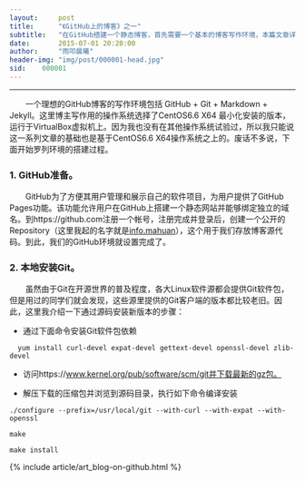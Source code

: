 ```yaml
---
layout:     post
title:      "《GitHub上的博客》之一"
subtitle:   "在GitHub搭建一个静态博客，首先需要一个基本的博客写作环境，本篇文章详细记录了博主的写作环境搭建过程。"
date:       2015-07-01 20:20:00
author:     "雨叩晨曦"
header-img: "img/post/000001-head.jpg"
sid:    000001
---
```


---

&emsp;&emsp;一个理想的GitHub博客的写作环境包括 GitHub + Git + Markdown + Jekyll。这里博主写作用的操作系统选择了CentOS6.6 X64 最小化安装的版本，运行于VirtualBox虚拟机上。因为我也没有在其他操作系统试验过，所以我只能说这一系列文章的基础也是基于CentOS6.6 X64操作系统之上的。废话不多说，下面开始罗列环境的搭建过程。

### 1. GitHub准备。

&emsp;&emsp;GitHub为了方便其用户管理和展示自己的软件项目，为用户提供了GitHub Pages功能。该功能允许用户在GitHub上搭建一个静态网站并能够绑定独立的域名。到https://github.com注册一个帐号，注册完成并登录后，创建一个公开的Repository（这里我起的名字就是[info.mahuan](https://github.com/HENRY-M/info.mahuan)），这个用于我们存放博客源代码。到此，我们的GitHub环境就设置完成了。

### 2. 本地安装Git。

&emsp;&emsp;虽然由于Git在开源世界的普及程度，各大Linux软件源都会提供Git软件包，但是用过的同学们就会发现，这些源里提供的Git客户端的版本都比较老旧。因此，这里我介绍一下通过源码安装新版本的步骤：

* 通过下面命令安装Git软件包依赖

```
  yum install curl-devel expat-devel gettext-devel openssl-devel zlib-devel  
```

* 访问https://www.kernel.org/pub/software/scm/git并下载最新的gz包。

* 解压下载的压缩包并浏览到源码目录，执行如下命令编译安装

```
./configure --prefix=/usr/local/git --with-curl --with-expat --with-openssl
 
make 
 
make install
```

{% include article/art_blog-on-github.html %}
